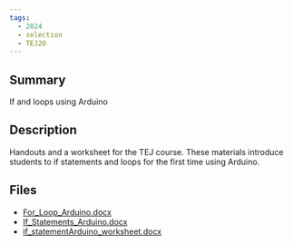```yaml
---
tags:
  - 2024
  - selection
  - TEJ2O
---
```


## Summary

If and loops using Arduino

## Description

Handouts and a worksheet for the TEJ course. These materials introduce students to if statements and loops for the first time using Arduino.

## Files

*   [For\_Loop\_Arduino.docx](resources/Helen_Strelkovska/For_Loop_Arduino.docx)
*   [If\_Statements\_Arduino.docx](resources/Helen_Strelkovska/If_Statements_Arduino.docx)
*   [if\_statementArduino\_worksheet.docx](resources/Helen_Strelkovska/if_statementArduino_worksheet.docx)
